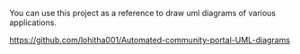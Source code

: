You can use this project as a reference to draw uml diagrams of various applications.

https://github.com/lohitha001/Automated-community-portal-UML-diagrams
